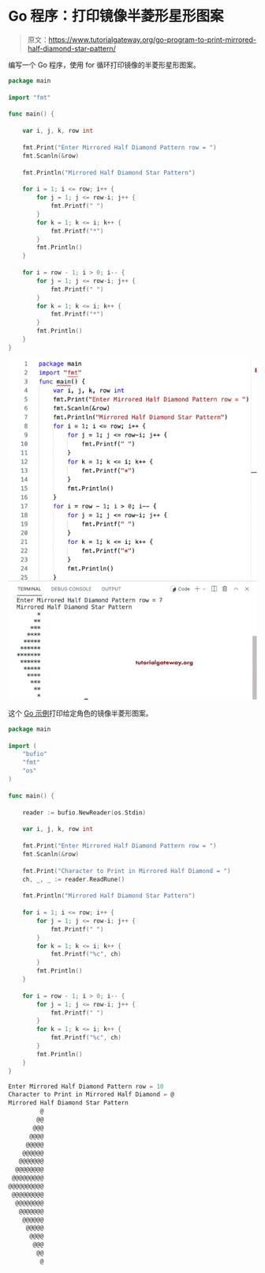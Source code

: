 # Go 程序：打印镜像半菱形星形图案

> 原文：<https://www.tutorialgateway.org/go-program-to-print-mirrored-half-diamond-star-pattern/>

编写一个 Go 程序，使用 for 循环打印镜像的半菱形星形图案。

```go
package main

import "fmt"

func main() {

	var i, j, k, row int

	fmt.Print("Enter Mirrored Half Diamond Pattern row = ")
	fmt.Scanln(&row)

	fmt.Println("Mirrored Half Diamond Star Pattern")

	for i = 1; i <= row; i++ {
		for j = 1; j <= row-i; j++ {
			fmt.Printf(" ")
		}
		for k = 1; k <= i; k++ {
			fmt.Printf("*")
		}
		fmt.Println()
	}

	for i = row - 1; i > 0; i-- {
		for j = 1; j <= row-i; j++ {
			fmt.Printf(" ")
		}
		for k = 1; k <= i; k++ {
			fmt.Printf("*")
		}
		fmt.Println()
	}
}
```

![Go Program to Print Mirrored Half Diamond Star Pattern](img/b488e58f6857622870c863fa412b7611.png)

这个 [Go 示例](https://www.tutorialgateway.org/go-programs/)打印给定角色的镜像半菱形图案。

```go
package main

import (
	"bufio"
	"fmt"
	"os"
)

func main() {

	reader := bufio.NewReader(os.Stdin)

	var i, j, k, row int

	fmt.Print("Enter Mirrored Half Diamond Pattern row = ")
	fmt.Scanln(&row)

	fmt.Print("Character to Print in Mirrored Half Diamond = ")
	ch, _, _ := reader.ReadRune()

	fmt.Println("Mirrored Half Diamond Star Pattern")

	for i = 1; i <= row; i++ {
		for j = 1; j <= row-i; j++ {
			fmt.Printf(" ")
		}
		for k = 1; k <= i; k++ {
			fmt.Printf("%c", ch)
		}
		fmt.Println()
	}

	for i = row - 1; i > 0; i-- {
		for j = 1; j <= row-i; j++ {
			fmt.Printf(" ")
		}
		for k = 1; k <= i; k++ {
			fmt.Printf("%c", ch)
		}
		fmt.Println()
	}
}
```

```go
Enter Mirrored Half Diamond Pattern row = 10
Character to Print in Mirrored Half Diamond = @                   
Mirrored Half Diamond Star Pattern
         @
        @@
       @@@
      @@@@
     @@@@@
    @@@@@@
   @@@@@@@
  @@@@@@@@
 @@@@@@@@@
@@@@@@@@@@
 @@@@@@@@@
  @@@@@@@@
   @@@@@@@
    @@@@@@
     @@@@@
      @@@@
       @@@
        @@
         @
```